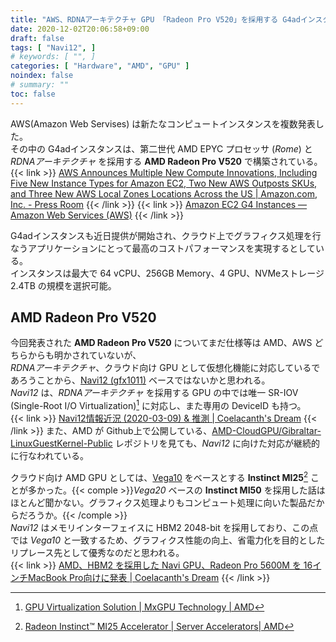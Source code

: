 ```yaml
---
title: "AWS、RDNAアーキテクチャ GPU 「Radeon Pro V520」を採用する G4adインスタンスを発表"
date: 2020-12-02T20:06:58+09:00
draft: false
tags: [ "Navi12", ]
# keywords: [ "", ]
categories: [ "Hardware", "AMD", "GPU" ]
noindex: false
# summary: ""
toc: false
---
```


AWS(Amazon Web Servises) は新たなコンピュートインスタンスを複数発表した。  
その中の G4adインスタンスは、第二世代 AMD EPYC プロセッサ (*Rome*) と *RDNAアーキテクチャ* を採用する **AMD Radeon Pro V520** で構築されている。  
{{< link >}} [AWS Announces Multiple New Compute Innovations, Including Five New Instance Types for Amazon EC2, Two New AWS Outposts SKUs, and Three New AWS Local Zones Locations Across the US | Amazon.com, Inc. - Press Room](https://press.aboutamazon.com/news-releases/news-release-details/aws-announces-multiple-new-compute-innovations-including-five) {{< /link >}}
{{< link >}} [Amazon EC2 G4 Instances — Amazon Web Services (AWS)](https://aws.amazon.com/jp/ec2/instance-types/g4/) {{< /link >}}

G4adインスタンスも近日提供が開始され、クラウド上でグラフィクス処理を行なうアプリケーションにとって最高のコストパフォーマンスを実現するとしている。  
インスタンスは最大で 64 vCPU、256GB Memory、4 GPU、NVMeストレージ 2.4TB の規模を選択可能。  

## AMD Radeon Pro V520

今回発表された **AMD Radeon Pro V520** についてまだ仕様等は AMD、AWS どちらからも明かされていないが、  
*RDNAアーキテクチャ*、クラウド向け GPU として仮想化機能に対応しているであろうことから、[Navi12 (gfx1011)](/tags/navi12) ベースではないかと思われる。  
*Navi12* は、*RDNAアーキテクチャ* を採用する GPU の中では唯一 SR-IOV (Single-Root I/O Virtualization)[^mxgpu] に対応し、また専用の DeviceID も持つ。  
{{< link >}} [Navi12情報近況 (2020-03-09) & 推測 | Coelacanth's Dream](/posts/2020/03/09/navi12-recent-info/) {{< /link >}}
また、AMD が Github上で公開している、[AMD-CloudGPU/Gibraltar-LinuxGuestKernel-Public](https://github.com/AMD-CloudGPU/Gibraltar-LinuxGuestKernel-Public/tree/2020_Q3_Release) レポジトリを見ても、*Navi12* に向けた対応が継続的に行なわれている。  

クラウド向け AMD GPU としては、[Vega10](/tags/vega10) をベースとする **Instinct MI25**[^mi25] ことが多かった。{{< comple >}}*Vega20* ベースの **Instinct MI50** を採用した話はほとんど聞かない。グラフィクス処理よりもコンピュート処理に向いた製品だからだろうか。{{< /comple >}}  
*Navi12* はメモリインターフェイスに HBM2 2048-bit を採用しており、この点では *Vega10* と一致するため、グラフィクス性能の向上、省電力化を目的としたリプレース先として優秀なのだと思われる。  
{{< link >}} [AMD、HBM2 を採用した Navi GPU、Radeon Pro 5600M を 16インチMacBook Pro向けに発表 | Coelacanth's Dream](/posts/2020/06/15/amd-radeon-pro-5600m-mbp/) {{< /link >}}

[^mxgpu]: [GPU Virtualization Solution | MxGPU Technology | AMD](https://www.amd.com/en/graphics/workstation-virtual-graphics)
[^mi25]: [Radeon Instinct™ MI25 Accelerator | Server Accelerators| AMD](https://www.amd.com/en/products/professional-graphics/instinct-mi25#product-specs)
